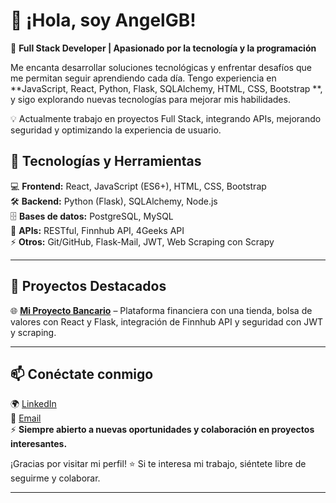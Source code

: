 # 👋 ¡Hola, soy AngelGB!  
🚀 **Full Stack Developer | Apasionado por la tecnología y la programación**  

Me encanta desarrollar soluciones tecnológicas y enfrentar desafíos que me permitan seguir aprendiendo cada día. Tengo experiencia en **JavaScript, React, Python, Flask, SQLAlchemy, HTML, CSS, Bootstrap **, y sigo explorando nuevas tecnologías para mejorar mis habilidades.  

💡 Actualmente trabajo en proyectos Full Stack, integrando APIs, mejorando seguridad y optimizando la experiencia de usuario.  

## 🔧 **Tecnologías y Herramientas**  
💻 **Frontend:** React, JavaScript (ES6+), HTML, CSS, Bootstrap  
🛠 **Backend:** Python (Flask), SQLAlchemy, Node.js  
🗄 **Bases de datos:** PostgreSQL, MySQL  
🔗 **APIs:** RESTful, Finnhub API, 4Geeks API  
⚡ **Otros:** Git/GitHub, Flask-Mail, JWT, Web Scraping con Scrapy  

---

## 🚀 **Proyectos Destacados**
🌐 **[Mi Proyecto Bancario](https://github.com/AngelGallegoDev/Proyecto_Final_Banco)** – Plataforma financiera con una tienda, bolsa de valores con React y Flask, integración de Finnhub API y seguridad con JWT y scraping.  

---

## 📫 **Conéctate conmigo**  
🌍 [LinkedIn](https://www.linkedin.com/in/angel-gallego-654033331)  
📩 [Email](mailto:angelgb1990@gmail.com)  
⚡ **Siempre abierto a nuevas oportunidades y colaboración en proyectos interesantes.**  

¡Gracias por visitar mi perfil! ⭐ Si te interesa mi trabajo, siéntete libre de seguirme y colaborar.  

---
